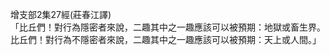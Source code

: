 增支部2集27經(莊春江譯)  
「比丘們！對行為隱密者來說，二趣其中之一趣應該可以被預期：地獄或畜生界。  
比丘們！對行為不隱密者來說，二趣其中之一趣應該可以被預期：天上或人間。」  
  
  
